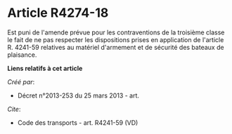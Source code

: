 # Article R4274-18

Est puni de l'amende prévue pour les contraventions de la troisième classe le fait de ne pas respecter les dispositions
prises en application de l'article R. 4241-59 relatives au matériel d'armement et de sécurité des bateaux de plaisance.

**Liens relatifs à cet article**

_Créé par_:

  - Décret n°2013-253 du 25 mars 2013 - art.

_Cite_:

  - Code des transports - art. R4241-59 (VD)
